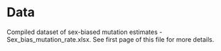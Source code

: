 # Data

Compiled dataset of sex-biased mutation estimates - Sex_bias_mutation_rate.xlsx. See first page of this file for more details.